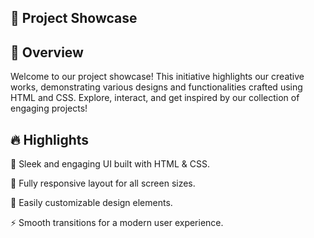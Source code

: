 ## 🚀 Project Showcase

## 📖 Overview

Welcome to our project showcase! This initiative highlights our creative works, demonstrating various designs and functionalities crafted using HTML and CSS. Explore, interact, and get inspired by our collection of engaging projects!

## 🔥 Highlights

🌟 Sleek and engaging UI built with HTML & CSS.

📱 Fully responsive layout for all screen sizes.

🎨 Easily customizable design elements.

⚡ Smooth transitions for a modern user experience.
